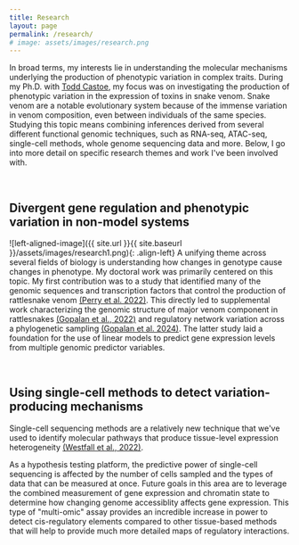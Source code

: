 ```yaml
---
title: Research
layout: page
permalink: /research/
# image: assets/images/research.png
---
```


In broad terms, my interests lie in understanding the molecular mechanisms underlying the production of phenotypic variation in complex traits. During my Ph.D. with [Todd Castoe](https://www.castoelaboratory.org/), my focus was on investigating the production of phenotypic variation in the expression of toxins in snake venom. Snake venom are a notable evolutionary system because of the immense variation in venom composition, even between individuals of the same species. Studying this topic means combining inferences derived from several different functional genomic techniques, such as RNA-seq, ATAC-seq, single-cell methods, whole genome sequencing data and more. Below, I go into more detail on specific research themes and work I've been involved with.

<br>

## Divergent gene regulation and phenotypic variation in non-model systems

![left-aligned-image]({{ site.url }}{{ site.baseurl }}/assets/images/research1.png){: .align-left}
A unifying theme across several fields of biology is understanding how changes in genotype cause changes in phenotype. My doctoral work was primarily centered on this topic. My first contribution was to a study that identified many of the genomic sequences and transcription factors that control the production of rattlesnake venom [(Perry et al. 2022)](https://www.genome.org/cgi/doi/10.1101/gr.276251.121). This directly led to supplemental work characterizing the genomic structure of major venom component in rattlesnakes [(Gopalan et al., 2022)](https://doi.org/10.1016/j.toxicon.2022.06.014) and regulatory network variation across a phylogenetic sampling [(Gopalan et al. 2024)](https://doi.org/10.1093/gbe/evae110). The latter study laid a foundation for the use of linear models to predict gene expression levels from multiple genomic predictor variables.

<br>

## Using single-cell methods to detect variation-producing mechanisms

Single-cell sequencing methods are a relatively new technique that we've used to identify molecular pathways that produce tissue-level expression heterogeneity [(Westfall et al., 2022)](https://doi.org/10.1093/gbe/evad109). 

As a hypothesis testing platform, the predictive power of single-cell sequencing is affected by the number of cells sampled and the types of data that can be measured at once. Future goals in this area are to leverage the combined measurement of gene expression and chromatin state to determine how changing genome accessiblity affects gene expression. This type of "multi-omic" assay provides an incredible increase in power to detect cis-regulatory elements compared to other tissue-based methods that will help to provide much more detailed maps of regulatory interactions.
